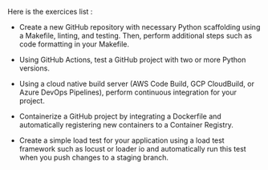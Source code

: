 Here is the exercices list :

- Create a new GitHub repository with necessary Python scaffolding using a Makefile, linting, and testing. Then, perform additional steps such as code formatting in your Makefile.

- Using GitHub Actions, test a GitHub project with two or more Python versions.

- Using a cloud native build server (AWS Code Build, GCP CloudBuild, or Azure DevOps Pipelines), perform continuous integration for your project.

- Containerize a GitHub project by integrating a Dockerfile and automatically registering new containers to a Container Registry.

- Create a simple load test for your application using a load test framework such as locust or loader io and automatically run this test when you push changes to a staging branch.
